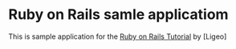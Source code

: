 # Ruby on Rails samle applicatiom
This is sample application for the [Ruby on Rails Tutorial](http://railstutorial.org/) by [Ligeo]